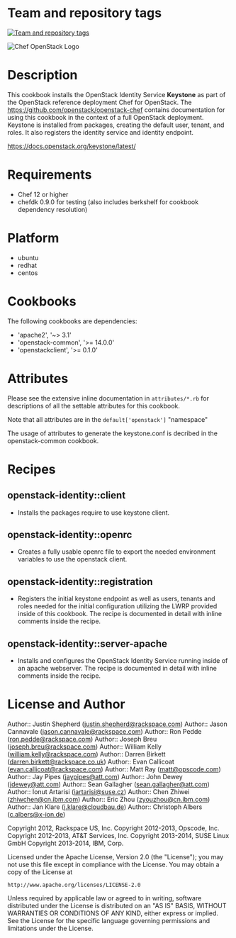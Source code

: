 Team and repository tags
========================

[![Team and repository tags](http://governance.openstack.org/badges/cookbook-openstack-identity.svg)](http://governance.openstack.org/reference/tags/index.html)

<!-- Change things from this point on -->

![Chef OpenStack Logo](https://www.openstack.org/themes/openstack/images/project-mascots/Chef%20OpenStack/OpenStack_Project_Chef_horizontal.png)

Description
===========

This cookbook installs the OpenStack Identity Service **Keystone** as part of
the OpenStack reference deployment Chef for OpenStack. The
https://github.com/openstack/openstack-chef contains documentation for
using this cookbook in the context of a full OpenStack deployment. Keystone is
installed from packages, creating the default user, tenant, and roles. It also
registers the identity service and identity endpoint.

https://docs.openstack.org/keystone/latest/

Requirements
============

- Chef 12 or higher
- chefdk 0.9.0 for testing (also includes berkshelf for cookbook dependency
  resolution)

Platform
========

- ubuntu
- redhat
- centos

Cookbooks
=========

The following cookbooks are dependencies:

- 'apache2', '~> 3.1'
- 'openstack-common', '>= 14.0.0'
- 'openstackclient', '>= 0.1.0'

Attributes
==========

Please see the extensive inline documentation in `attributes/*.rb` for
descriptions of all the settable attributes for this cookbook.

Note that all attributes are in the `default['openstack']` "namespace"

The usage of attributes to generate the keystone.conf is decribed in the
openstack-common cookbook.

Recipes
=======

## openstack-identity::client
- Installs the packages require to use keystone client.

## openstack-identity::openrc
- Creates a fully usable openrc file to export the needed environment variables
  to use the openstack client.

## openstack-identity::registration
- Registers the initial keystone endpoint as well as users, tenants and roles
  needed for the initial configuration utilizing the LWRP provided inside of
  this cookbook. The recipe is documented in detail with inline comments inside
  the recipe.

## openstack-identity::server-apache
- Installs and configures the OpenStack Identity Service running inside of an
  apache webserver. The recipe is documented in detail with inline comments
  inside the recipe.

License and Author
==================

Author:: Justin Shepherd (<justin.shepherd@rackspace.com>)
Author:: Jason Cannavale (<jason.cannavale@rackspace.com>)
Author:: Ron Pedde (<ron.pedde@rackspace.com>)
Author:: Joseph Breu (<joseph.breu@rackspace.com>)
Author:: William Kelly (<william.kelly@rackspace.com>)
Author:: Darren Birkett (<darren.birkett@rackspace.co.uk>)
Author:: Evan Callicoat (<evan.callicoat@rackspace.com>)
Author:: Matt Ray (<matt@opscode.com>)
Author:: Jay Pipes (<jaypipes@att.com>)
Author:: John Dewey (<jdewey@att.com>)
Author:: Sean Gallagher (<sean.gallagher@att.com>)
Author:: Ionut Artarisi (<iartarisi@suse.cz>)
Author:: Chen Zhiwei (zhiwchen@cn.ibm.com)
Author:: Eric Zhou (zyouzhou@cn.ibm.com)
Author:: Jan Klare (j.klare@cloudbau.de)
Author:: Christoph Albers (<c.albers@x-ion.de>)

Copyright 2012, Rackspace US, Inc.
Copyright 2012-2013, Opscode, Inc.
Copyright 2012-2013, AT&T Services, Inc.
Copyright 2013-2014, SUSE Linux GmbH
Copyright 2013-2014, IBM, Corp.

Licensed under the Apache License, Version 2.0 (the "License");
you may not use this file except in compliance with the License.
You may obtain a copy of the License at

    http://www.apache.org/licenses/LICENSE-2.0

Unless required by applicable law or agreed to in writing, software
distributed under the License is distributed on an "AS IS" BASIS,
WITHOUT WARRANTIES OR CONDITIONS OF ANY KIND, either express or implied.
See the License for the specific language governing permissions and
limitations under the License.
